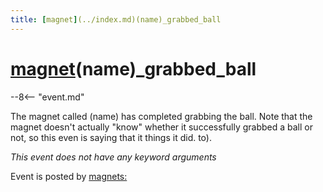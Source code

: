 ```yaml
---
title: [magnet](../index.md)(name)_grabbed_ball
---
```


# [magnet](../index.md)(name)_grabbed_ball


--8<-- "event.md"

The magnet called (name) has completed grabbing the ball. Note that the
magnet doesn't actually "know" whether it successfully grabbed a ball
or not, so this even is saying that it things it did. to).

*This event does not have any keyword arguments*

Event is posted by [magnets:](../config/magnets.md)
